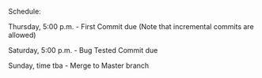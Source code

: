 Schedule:

Thursday, 5:00 p.m. - First Commit due (Note that incremental commits are allowed)

Saturday, 5:00 p.m. - Bug Tested Commit due 

Sunday, time tba - Merge to Master branch